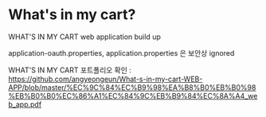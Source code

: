 # What's in my cart?
WHAT'S IN MY CART web application build up

application-oauth.properties,
application.properties 은 보안상 ignored

WHAT'S IN MY CART 포트폴리오 확인 : https://github.com/angyeongeun/What-s-in-my-cart-WEB-APP/blob/master/%EC%9C%84%EC%B9%98%EA%B8%B0%EB%B0%98%EB%B0%B0%EC%86%A1%EC%84%9C%EB%B9%84%EC%8A%A4_web_app.pdf
